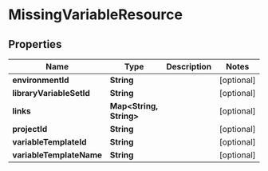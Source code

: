 

# MissingVariableResource


## Properties

Name | Type | Description | Notes
------------ | ------------- | ------------- | -------------
**environmentId** | **String** |  |  [optional]
**libraryVariableSetId** | **String** |  |  [optional]
**links** | **Map&lt;String, String&gt;** |  |  [optional]
**projectId** | **String** |  |  [optional]
**variableTemplateId** | **String** |  |  [optional]
**variableTemplateName** | **String** |  |  [optional]




